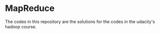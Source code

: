 # MapReduce
The codes in this repository are the solutions for the codes in the udacity's hadoop course.
